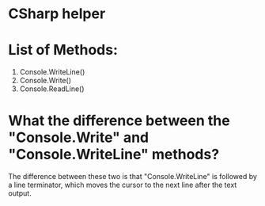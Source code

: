 # CSharp helper

# List of Methods:
1. Console.WriteLine()
2. Console.Write()
3. Console.ReadLine()

# What the difference between the "Console.Write" and "Console.WriteLine" methods?
The difference between these two is that "Console.WriteLine" is followed by a line terminator, which moves the cursor to the next line after the text output. 
